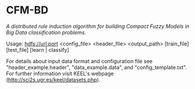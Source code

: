 # CFM-BD
*A distributed rule induction algorithm for building Compact Fuzzy Models in Big Data classification problems.*

Usage: <hdfs://url:port> <config_file> <header_file> <output_path> [train_file] [test_file] [learn | classify]

For details about input data format and configuration file see "header_example.header", "data_example.data", and "config_template.txt". For further information visit KEEL's webpage (http://sci2s.ugr.es/keel/datasets.php).
